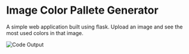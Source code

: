 # Image Color Pallete Generator
A simple web application built using flask. Upload an image and see the most used colors in that image.

<div>
  <img src="./flask-image-colour-palette-generator.gif" alt="Code Output">
</div>
